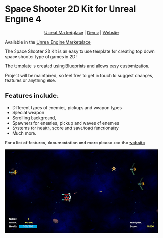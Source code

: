 # Space Shooter 2D Kit for Unreal Engine 4

<p align="center">
	<a href="https://www.unrealengine.com/marketplace/space-shooter-2d-kit" rel="noreferrer" target="_blank">Unreal Marketplace</a> |
	<a href="https://gamejolt.com/games/space-shooter-2d-kit/376593" rel="noreferrer" target="_blank">Demo</a> |
  	<a href="https://gracesgames.com/SpaceShooter2DKit/" rel="noreferrer" target="_blank">Website</a>
</p>

Available in the [Unreal Engine Marketplace](https://www.unrealengine.com/marketplace/space-shooter-2d-kit)

The Space Shooter 2D Kit is an easy to use template for creating top down space shooter type of games in 2D!
 
The template is created using Blueprints and allows easy customization.
 
Project will be maintained, so feel free to get in touch to suggest changes, features or anything else.

## Features include:

- Different types of enemies, pickups and weapon types  
- Special weapon
- Scrolling background,  
- Spawners for enemies, pickup and waves of enemies  
- Systems for health, score and save/load functionality  
- Much more.

For a list of features, documentation and more please see the [website](https://gracesgames.com/SpaceShooter2DKit/)

![FeaturedImage](https://github.com/GracesGames/SpaceShooter2DKit/blob/master/Images/FeaturedImage.png)
